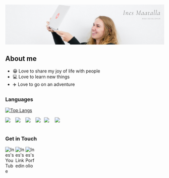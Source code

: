 <a href=""><img alt="Ines" src="https://github.com/InesMaatalla/InesMaatalla/blob/master/banner.png"/><a/>

## About me 
  - 😁 Love to share my joy of life with people
  - 💻 Love to learn new things 
  - ✈️ Love to go on an adventure 

### Languages 
[![Top Langs](https://github-readme-stats.vercel.app/api/top-langs/?username=InesRobat&layout=compact)](https://github.com/InesRobat/InesRobat)

<img align="left" src="https://img.icons8.com/color/144/000000/html-5--v1.png" width ="32px"/>
<img align="left" src="https://img.icons8.com/color/144/000000/css3.png" width ="32px"/>
<img align="left" src="https://img.icons8.com/color/144/000000/javascript--v1.png" width ="32px"/>
<img align="left" src="https://img.icons8.com/external-tal-revivo-color-tal-revivo/96/000000/external-angular-a-typescript-based-open-source-web-application-framework-logo-color-tal-revivo.png" width ="27px"/>
<img align="left" src="https://img.icons8.com/offices/150/000000/php-logo.png" width ="34px"/>
<img align="left" src="https://img.icons8.com/color/144/000000/java-coffee-cup-logo--v1.png" width ="34px"/>

<br />
<br />

### Get in Touch 

<a href="https://www.youtube.com/channel/UCfb7AoH-CUfOUI9zsFZiMRA">
  <img align="left" alt="Ines's YouTube" width ="32px" src="https://img.icons8.com/color/144/000000/youtube-play.png"/>
</a>

<a href="https://www.linkedin.com/in/ines-robat/">
  <img align="left" alt="Ines's Linkedin" width ="32px" src="https://img.icons8.com/color/150/000000/linkedin.png"/>
</a>

<a href="">
  <img align="left" alt="Ines's Porfolio" width ="32px" src="https://github.com/InesRobat/InesRobat/blob/master/logo.svg"/>
</a>
